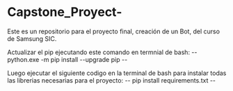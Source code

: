 # Capstone_Proyect-
Este es un repositorio para el proyecto final, creación de un Bot, del curso de Samsung SIC.


Actualizar el pip ejecutando este comando en termnial de bash: 
-- python.exe -m pip install --upgrade pip --

Luego ejecutar el siguiente codigo en la terminal de bash para instalar todas las librerias necesarias para el proyecto: 
-- pip install requirements.txt --
